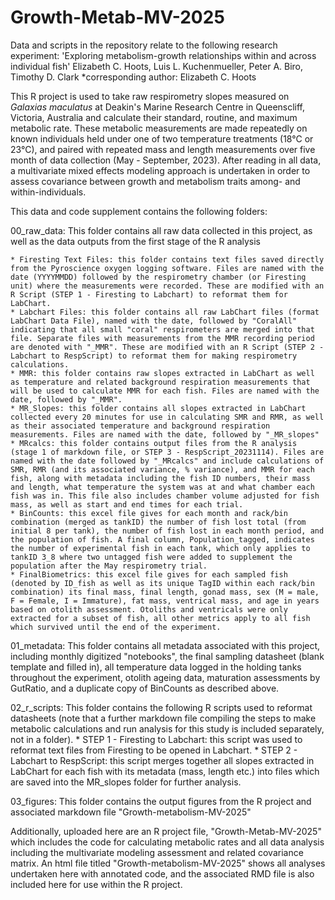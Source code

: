 # Growth-Metab-MV-2025


Data and scripts in the repository relate to the following research experiment:
'Exploring metabolism-growth relationships within and across individual fish'
Elizabeth C. Hoots, Luis L. Kuchenmueller, Peter A. Biro, Timothy D. Clark
*corresponding author: Elizabeth C. Hoots

This R project is used to take raw respirometry slopes measured on *Galaxias maculatus* at Deakin's Marine Research Centre in Queenscliff, Victoria, Australia and calculate their standard, routine, and maximum metabolic rate. These metabolic measurements are made repeatedly on known individuals held under one of two temperature treatments (18°C or 23°C), and paired with repeated mass and length measurements over five month of data collection (May - September, 2023). After reading in all data, a multivariate mixed effects modeling approach is undertaken in order to assess covariance between growth and metabolism traits among- and within-individuals.

This data and code supplement contains the following folders: 

00_raw_data: This folder contains all raw data collected in this project, as well as the data outputs from the first stage of the R analysis

	* Firesting Text Files: this folder contains text files saved directly from the Pyroscience oxygen logging software. Files are named with the date (YYYYMMDD) followed by the respirometry chamber (or Firesting unit) where the measurements were recorded. These are modified with an R Script (STEP 1 - Firesting to Labchart) to reformat them for LabChart.
	* Labchart Files: this folder contains all raw LabChart files (format LabChart Data File), named with the date, followed by "CoralAll" indicating that all small "coral" respirometers are merged into that file. Separate files with measurements from the MMR recording period are denoted with "_MMR". These are modified with an R Script (STEP 2 - Labchart to RespScript) to reformat them for making respirometry calculations.
	* MMR: this folder contains raw slopes extracted in LabChart as well as temperature and related background respiration measurements that will be used to calculate MMR for each fish. Files are named with the date, followed by "_MMR".
	* MR_Slopes: this folder contains all slopes extracted in LabChart collected every 20 minutes for use in calculating SMR and RMR, as well as their associated temperature and background respiration measurements. Files are named with the date, followed by "_MR_slopes"
	* MRcalcs: this folder contains output files from the R analysis (stage 1 of markdown file, or STEP 3 - RespScript_20231114). Files are named with the date followed by "_MRcalcs" and include calculations of SMR, RMR (and its associated variance, % variance), and MMR for each fish, along with metadata including the fish ID numbers, their mass and length, what temperature the system was at and what chamber each fish was in. This file also includes chamber volume adjusted for fish mass, as well as start and end times for each trial.
	* BinCounts: this excel file gives for each month and rack/bin combination (merged as tankID) the number of fish lost total (from initial 8 per tank), the number of fish lost in each month period, and the population of fish. A final column, Population_tagged, indicates the number of experimental fish in each tank, which only applies to tankID 3_8 where two untagged fish were added to supplement the population after the May respirometry trial.
	* FinalBiometrics: this excel file gives for each sampled fish (denoted by ID_fish as well as its unique TagID within each rack/bin combination) its final mass, final length, gonad mass, sex (M = male, F = Female, I = Immature), fat mass, ventrical mass, and age in years based on otolith assessment. Otoliths and ventricals were only extracted for a subset of fish, all other metrics apply to all fish which survived until the end of the experiment.

01_metadata: This folder contains all metadata associated with this project, including monthly digitized "notebooks", the final sampling datasheet (blank template and filled in), all temperature data logged in the holding tanks throughout the experiment, otolith ageing data, maturation assessments by GutRatio, and a duplicate copy of BinCounts as described above.

02_r_scripts: This folder contains the following R scripts used to reformat datasheets (note that a further markdown file compiling the steps to make metabolic calculations and run analysis for this study is included separately, not in a folder).
	* STEP 1 - Firesting to Labchart: this script was used to reformat text files from Firesting to be opened in Labchart.
	* STEP 2 - Labchart to RespScript: this script merges together all slopes extracted in LabChart for each fish with its metadata (mass, length etc.) into files which are saved into the MR_slopes folder for further analysis.

03_figures: This folder contains the output figures from the R project and associated markdown file "Growth-metabolism-MV-2025"

Additionally, uploaded here are an R project file, "Growth-Metab-MV-2025" which includes the code for calculating metabolic rates and all data analysis including the multivariate modeling assessment and related covariance matrix. An html file titled "Growth-metabolism-MV-2025" shows all analyses undertaken here with annotated code, and the associated RMD file is also included here for use within the R project. 

